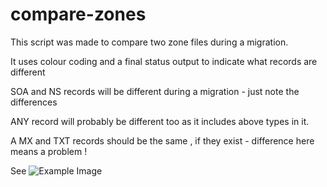 # compare-zones

This script was made to compare two zone files during a migration.

It uses colour coding and a final status output to indicate what records are different 

SOA and NS records will be different during a migration - just note the differences

ANY record will probably be different too as it includes above types in it.

A MX and TXT records should be the same , if they exist - difference here means a problem !

See ![Example Image](geek4unix.github.com/compare-zones/image.png?raw=true "Optional Title")
